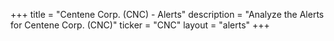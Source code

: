 +++
title = "Centene Corp. (CNC) - Alerts"
description = "Analyze the Alerts for Centene Corp. (CNC)"
ticker = "CNC"
layout = "alerts"
+++

